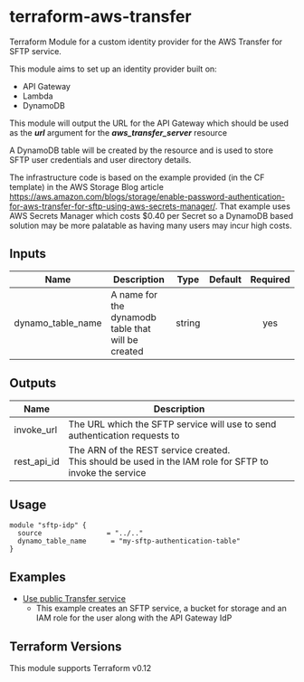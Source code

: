 # terraform-aws-transfer
Terraform Module for a custom identity provider for the AWS Transfer for SFTP service.  

This module aims to set up an identity provider built on:
* API Gateway
* Lambda
* DynamoDB

This module will output the URL for the API Gateway which should be used as the ***url*** argument for the ***aws_transfer_server*** resource

A DynamoDB table will be created by the resource and is used to store SFTP user credentials and user directory details.

The infrastructure code is based on the example provided (in the CF template) in the AWS Storage Blog article https://aws.amazon.com/blogs/storage/enable-password-authentication-for-aws-transfer-for-sftp-using-aws-secrets-manager/. That example uses AWS Secrets Manager which costs $0.40 per Secret so a DynamoDB based solution may be more palatable as having many users may incur high costs.

## Inputs

| Name | Description | Type | Default | Required |
|------|-------------|:----:|:-----:|:-----:|
| dynamo_table_name | A name for the dynamodb table that will be created | string |  | yes |

## Outputs

| Name | Description |
|------|-------------|
| invoke_url | The URL which the SFTP service will use to send authentication requests to |
| rest_api_id | The ARN of the REST service created. <br>This should be used in the IAM role for SFTP to invoke the service |

## Usage
```hcl-terraform
module "sftp-idp" {
  source                = "../.."
  dynamo_table_name      = "my-sftp-authentication-table"
}
```


## Examples
- [Use public Transfer service](https://github.com/devopsgoat/terraform-aws-transfer/tree/master/examples/public)
    * This example creates an SFTP service, a bucket for storage and an IAM role for the user along with the API Gateway IdP


## Terraform Versions
This module supports Terraform v0.12


